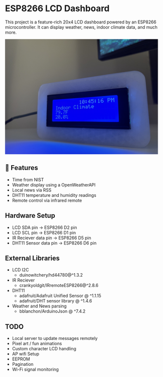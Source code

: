# ESP8266 LCD Dashboard

This project is a feature-rich 20x4 LCD dashboard powered by an ESP8266 microcontroller. It can display weather, news, indoor climate data, and much more.

![Front view of ESP8266 LCD Dashboard](assets/front.jpg)

## 🔧 Features

- Time from NIST
- Weather display using a OpenWeatherAPI
- Local news via RSS
- DHT11 temperature and humidity readings
- Remote control via infrared remote

## Hardware Setup

- LCD SDA pin -> ESP8266 D2 pin
- LCD SCL pin -> ESP8266 D1 pin
- IR Reciever data pin -> ESP8266 D5 pin
- DHT11 Sensor data pin -> ESP8266 D6 pin

## External Libraries

- LCD I2C
  - duinowitchery/hd44780@^1.3.2
- IR Reciever
  - crankyoldgit/IRremoteESP8266@^2.8.6
- DHT11
  - adafruit/Adafruit Unified Sensor @ ^1.1.15
  - adafruit/DHT sensor library @ ^1.4.6
- Weather and News parsing
  - bblanchon/ArduinoJson @ ^7.4.2

## TODO

- Local server to update messages remotely
- Pixel art / fun animations
- Custom character LCD handling
- AP wifi Setup
- EEPROM
- Pagination
- Wi-Fi signal monitoring
